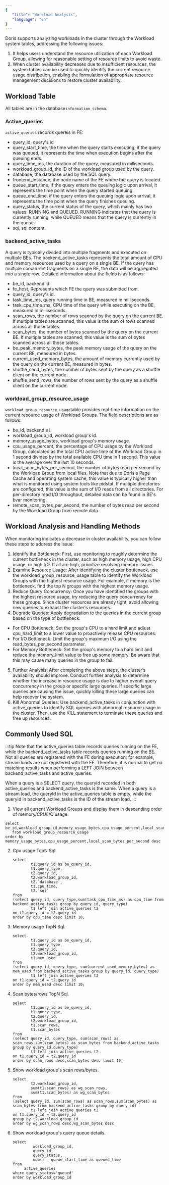 ```yaml
---
{
   "title": "Workload Analysis",
   "language": "en"
}
---
```


<!--
Licensed to the Apache Software Foundation (ASF) under one
or more contributor license agreements.  See the NOTICE file
distributed with this work for additional information
regarding copyright ownership.  The ASF licenses this file
to you under the Apache License, Version 2.0 (the
"License"); you may not use this file except in compliance
with the License.  You may obtain a copy of the License at

  http://www.apache.org/licenses/LICENSE-2.0

Unless required by applicable law or agreed to in writing,
software distributed under the License is distributed on an
"AS IS" BASIS, WITHOUT WARRANTIES OR CONDITIONS OF ANY
KIND, either express or implied.  See the License for the
specific language governing permissions and limitations
under the License.
-->

Doris supports analyzing workloads in the cluster through the Workload system tables, addressing the following issues:
1. It helps users understand the resource utilization of each Workload Group, allowing for reasonable setting of resource limits to avoid waste.
2. When cluster availability decreases due to insufficient resources, the system tables can be used to quickly identify the current resource usage distribution, enabling the formulation of appropriate resource management decisions to restore cluster availability.

## Workload Table
All tables are in the database```information_schema```.
### Active_queries
```active_queries``` records quereis in FE:
* query_id, query's id
* query_start_time, the time when the query starts executing; if the query was queued, it represents the time when execution begins after the queuing ends.
* query_time_ms, the duration of the query, measured in milliseconds.
* workload_group_id, the ID of the workload group used by the query.
* database, the database used by the SQL query.
* frontend_instance, the node name of the FE where the query is located.
* queue_start_time, if the query enters the queuing logic upon arrival, it represents the time point when the query started queuing.
* queue_end_time, if the query enters the queuing logic upon arrival, it represents the time point when the query finishes queuing.
* query_status, the current status of the query, which mainly has two values: RUNNING and QUEUED. RUNNING indicates that the query is currently running, while QUEUED means that the query is currently in the queue.
* sql, sql content.

### backend_active_tasks
A query is typically divided into multiple fragments and executed on multiple BEs. The backend_active_tasks represents the total amount of CPU and memory resources used by a query on a single BE. If the query has multiple concurrent fragments on a single BE, the data will be aggregated into a single row.
Detailed information about the fields is as follows:
* be_id, backend id.
* fe_host, Represents which FE the query was submitted from.
* query_id, query's id.
* task_time_ms, query running time in BE, measured in milliseconds.
* task_cpu_time_ms, CPU time of the query while executing on the BE, measured in milliseconds.
* scan_rows, the number of rows scanned by the query on the current BE. If multiple tables are scanned, this value is the sum of rows scanned across all those tables.
* scan_bytes, the number of bytes scanned by the query on the current BE. If multiple tables are scanned, this value is the sum of bytes scanned across all those tables.
* be_peak_memory_bytes, the peak memory usage of the query on the current BE, measured in bytes.
* current_used_memory_bytes, the amount of memory currently used by the query on the current BE, measured in bytes.
* shuffle_send_bytes, the number of bytes sent by the query as a shuffle client on the current node.
* shuffle_send_rows, the number of rows sent by the query as a shuffle client on the current node.

### workload_group_resource_usage
```workload_group_resource_usage```table provides real-time information on the current resource usage of Workload Groups. 
The field descriptions are as follows: 
* be_id, backend's i.
* workload_group_id, workload group's id.
* memory_usage_bytes, workload group's memory usage.
* cpu_usage_percent, the percentage of CPU usage by the Workload Group, calculated as the total CPU active time of the Workload Group in 1 second divided by the total available CPU time in 1 second. This value is the average over the last 10 seconds.
* local_scan_bytes_per_second, the number of bytes read per second by the Workload Group from local files. Note that due to Doris's Page Cache and operating system cache, this value is typically higher than what is monitored using system tools like pidstat. If multiple directories are configured, this value is the sum of I/O reads from all directories. For per-directory read I/O throughput, detailed data can be found in BE's bvar monitoring.
* remote_scan_bytes_per_second, the number of bytes read per second by the Workload Group from remote data.

## Workload Analysis and Handling Methods

When monitoring indicates a decrease in cluster availability, you can follow these steps to address the issue:

1. Identify the Bottleneck: First, use monitoring to roughly determine the current bottleneck in the cluster, such as high memory usage, high CPU usage, or high I/O. If all are high, prioritize resolving memory issues.
2. Examine Resource Usage: After identifying the cluster bottleneck, use the workload_group_resource_usage table to identify the Workload Groups with the highest resource usage. For example, if memory is the bottleneck, find the top N groups with the highest memory usage.
3. Reduce Query Concurrency: Once you have identified the groups with the highest resource usage, try reducing the query concurrency for these groups. Since cluster resources are already tight, avoid allowing new queries to exhaust the cluster's resources.
4. Degrade Queries: Apply degradation to the queries in the current group based on the type of bottleneck:
* For CPU Bottleneck: Set the group's CPU to a hard limit and adjust cpu_hard_limit to a lower value to proactively release CPU resources.
* For I/O Bottleneck: Limit the group's maximum I/O using the read_bytes_per_second parameter.
* For Memory Bottleneck: Set the group's memory to a hard limit and reduce the memory_limit value to free up some memory. Be aware that this may cause many queries in the group to fail.
5. Further Analysis: After completing the above steps, the cluster’s availability should improve. Conduct further analysis to determine whether the increase in resource usage is due to higher overall query concurrency in the group or specific large queries. If specific large queries are causing the issue, quickly killing these large queries can help recover the system.
6. Kill Abnormal Queries: Use backend_active_tasks in conjunction with active_queries to identify SQL queries with abnormal resource usage in the cluster. Then, use the KILL statement to terminate these queries and free up resources.

## Commonly Used SQL
:::tip
Note that the active_queries table records queries running on the FE, while the backend_active_tasks table records queries running on the BE. Not all queries are registered with the FE during execution; for example, stream loads are not registered with the FE. Therefore, it is normal to get no matching results when performing a LEFT JOIN between backend_active_tasks and active_queries.

When a query is a SELECT query, the queryId recorded in both active_queries and backend_active_tasks is the same. When a query is a stream load, the queryId in the active_queries table is empty, while the queryId in backend_active_tasks is the ID of the stream load.
:::

1. View all current Workload Groups and display them in descending order of memory/CPU/I/O usage.
```
select be_id,workload_group_id,memory_usage_bytes,cpu_usage_percent,local_scan_bytes_per_second 
   from workload_group_resource_usage
order by  memory_usage_bytes,cpu_usage_percent,local_scan_bytes_per_second desc
```

2. Cpu usage TopN Sql.
    ```
    select 
            t1.query_id as be_query_id,
            t1.query_type,
            t2.query_id,
            t2.workload_group_id,
            t2.`database`,
            t1.cpu_time,
            t2.`sql`
    from
    (select query_id, query_type,sum(task_cpu_time_ms) as cpu_time from backend_active_tasks group by query_id, query_type) 
            t1 left join active_queries t2
    on t1.query_id = t2.query_id
    order by cpu_time desc limit 10;
    ```

3. Memory usage TopN Sql.
    ```
    select 
            t1.query_id as be_query_id,
            t1.query_type,
            t2.query_id,
            t2.workload_group_id,
            t1.mem_used
    from
    (select query_id, query_type, sum(current_used_memory_bytes) as mem_used from backend_active_tasks group by query_id, query_type) 
            t1 left join active_queries t2
    on t1.query_id = t2.query_id 
    order by mem_used desc limit 10;
    ```

4. Scan bytes/rows TopN Sql.
    ```
    select 
            t1.query_id as be_query_id,
            t1.query_type,
            t2.query_id,
            t2.workload_group_id,
            t1.scan_rows,
            t1.scan_bytes
    from
    (select query_id, query_type, sum(scan_rows) as scan_rows,sum(scan_bytes) as scan_bytes from backend_active_tasks group by query_id,query_type) 
            t1 left join active_queries t2
    on t1.query_id = t2.query_id 
    order by scan_rows desc,scan_bytes desc limit 10;
    ```

5. Show workload group's scan rows/bytes.
    ```
    select 
            t2.workload_group_id,
            sum(t1.scan_rows) as wg_scan_rows,
            sum(t1.scan_bytes) as wg_scan_bytes
    from
    (select query_id, sum(scan_rows) as scan_rows,sum(scan_bytes) as scan_bytes from backend_active_tasks group by query_id) 
            t1 left join active_queries t2
    on t1.query_id = t2.query_id 
    group by t2.workload_group_id
    order by wg_scan_rows desc,wg_scan_bytes desc
    ```

6. Show workload group's query queue details.
    ```
    select 
             workload_group_id,
             query_id,
             query_status,
             now() - queue_start_time as queued_time
    from 
         active_queries
    where query_status='queued'
    order by workload_group_id
    ```